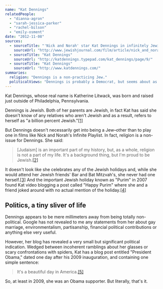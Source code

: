 ```yaml
---
name: "Kat Dennings"
relatedPeople:
  - "dianna-agron"
  - "sarah-jessica-parker"
  - "rachel-bilson"
  - "emily-osment"
date: "2012-11-08"
sources:
  - sourceTitle: "'Nick and Norah' star Kat Dennings in infinitely Jewish in her own way."
    sourceUrl: "http://www.jewishjournal.com/film/article/nick_and_norah_star_kat_dennings_is_infinitely_jewish_in_her_own_way_200810"
  - sourceTitle: "Kat Dennings"
    sourceUrl: "http://katdennings.typepad.com/kat_dennings/page/9/"
  - sourceTitle: "Kat Dennings"
    sourceUrl: "http://www.katdennings.com/"
summaries:
  religion: "Dennings is a non-practicing Jew."
  politicalViews: "Dennings is probably a Democrat, but seems about as non-political as they come."
---
```


Kat Dennings, whose real name is Katherine Litwack, was born and raised just outside of Philadelphia, Pennsylvania.

Dennings is Jewish. Both of her parents are Jewish, in fact Kat has said she doesn't know of any relatives who aren't Jewish and as a result, refers to herself as "a billion percent Jewish."<a class="source-citation" href="#http%3A%2F%2Fwww.jewishjournal.com%2Ffilm%2Farticle%2Fnick_and_norah_star_kat_dennings_is_infinitely_jewish_in_her_own_way_200810" title="&apos;Nick and Norah&apos; star Kat Dennings in infinitely Jewish in her own way.">[1]</a>

But Dennings doesn't necessarily get into being a Jew–other than to play one in films like Nick and Norah's Infinite Playlist. In fact, religion is a non-issue for Dennings. She said:

>[Judaism] is an important part of my history, but, as a whole, religion is not a part of my life. It's a background thing, but I'm proud to be Jewish.<a class="source-citation" href="#http%3A%2F%2Fwww.jewishjournal.com%2Ffilm%2Farticle%2Fnick_and_norah_star_kat_dennings_is_infinitely_jewish_in_her_own_way_200810" title="&apos;Nick and Norah&apos; star Kat Dennings in infinitely Jewish in her own way.">[2]</a>

It doesn't look like she celebrates any of the Jewish holidays and, while she would attend her Jewish friends' Bar and Bat Mitzvah's, she never had one herself.<a class="source-citation" href="#http%3A%2F%2Fwww.jewishjournal.com%2Ffilm%2Farticle%2Fnick_and_norah_star_kat_dennings_is_infinitely_jewish_in_her_own_way_200810" title="&apos;Nick and Norah&apos; star Kat Dennings in infinitely Jewish in her own way.">[3]</a> And the important Jewish holiday known as "Purim" in 2007 found Kat video blogging a post called "Happy Purim" where she and a friend joked around with no actual mention of the holiday.<a class="source-citation" href="#http%3A%2F%2Fkatdennings.typepad.com%2Fkat_dennings%2Fpage%2F9%2F" title="Kat Dennings">[4]</a>

## Politics, a tiny sliver of life

Dennings appears to be mere millimeters away from being totally non-political. Google has not revealed to me any statements from her about gay marriage, environmentalism, partisanship, financial political contributions or anything else very useful.

However, her blog has revealed a very small but significant political indication. Wedged between incoherent ramblings about her glasses or scary confrontations with spiders, Kat has a blog post entitled "President Obama," dated one day after his 2009 inauguration, and containing one simple sentence:

>It's a beautiful day in America.<a class="source-citation" href="#http%3A%2F%2Fwww.katdennings.com%2F" title="Kat Dennings">[5]</a>

So, at least in 2009, she was an Obama supporter. But literally, that's it.